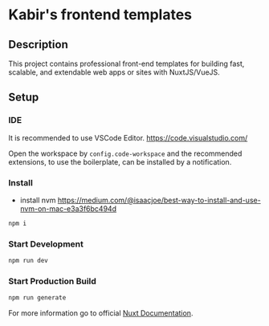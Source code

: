 # Kabir's frontend templates


## Description

This project contains professional front-end templates for building fast, scalable, and extendable web apps or sites with NuxtJS/VueJS.


## Setup

### IDE

It is recommended to use VSCode Editor. <https://code.visualstudio.com/>

Open the workspace by `config.code-workspace` and the recommended extensions, to use the boilerplate, can be installed by a notification.

### Install

- install nvm <https://medium.com/@isaacjoe/best-way-to-install-and-use-nvm-on-mac-e3a3f6bc494d>

```bash
npm i
```

### Start Development

```bash
npm run dev
```

### Start Production Build

```bash
npm run generate
```

For more information go to official [Nuxt Documentation](https://nuxt.com/docs/getting-started/introduction).
